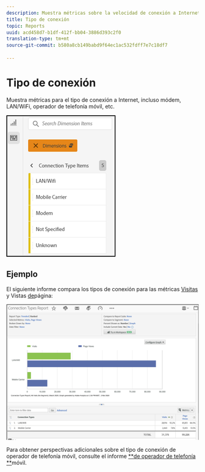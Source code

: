 ```yaml
---
description: Muestra métricas sobre la velocidad de conexión a Internet como, por ejemplo, módem, LAN, tráfico de móviles, etc.
title: Tipo de conexión
topic: Reports
uuid: acd458d7-b1df-412f-bb04-3886d393c2f0
translation-type: tm+mt
source-git-commit: b580a8cb149babd9f64ec1ac532fdff7e7c18df7

---
```



# Tipo de conexión

Muestra métricas para el tipo de conexión a Internet, incluso módem, LAN/WiFi, operador de telefonía móvil, etc.

![tipos](assets/connection.png)

## Ejemplo

El siguiente informe compara los tipos de conexión para las métricas [Visitas](https://docs.adobe.com/content/help/es-ES/analytics/components/variables/metrics/metrics-visit.html) y Vistas [de](https://docs.adobe.com/content/help/en/analytics/components/variables/dimensions-reports/reports-page-views.html)página:

![informe](assets/contype_compare.png)

Para obtener perspectivas adicionales sobre el tipo de conexión de operador de telefonía móvil, consulte el informe [**de operador de telefonía **](https://docs.adobe.com/content/help/en/analytics/components/variables/dimensions-reports/reports-mobile-carrier.html)móvil.
